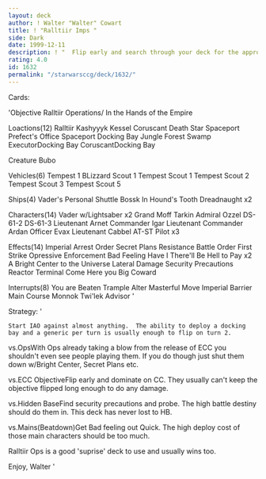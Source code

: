 ```yaml
---
layout: deck
author: ! Walter "Walter" Cowart
title: ! "Ralltiir Imps "
side: Dark
date: 1999-12-11
description: ! "  Flip early and search through your deck for the appropriate cards to eliminate your opponent.  The effect array should help to counter against most LS decks."
rating: 4.0
id: 1632
permalink: "/starwarsccg/deck/1632/"
---
```

Cards: 

'Objective
Ralltiir Operations/
	In the Hands of the Empire

Loactions(12)
Ralltiir
Kashyyyk
Kessel
Coruscant
Death Star
Spaceport Prefect's Office
Spaceport Docking Bay
Jungle
Forest
Swamp
ExecutorDocking Bay
CoruscantDocking Bay

Creature
Bubo

Vehicles(6)
Tempest 1
BLizzard Scout 1
Tempest Scout 1
Tempest Scout 2
Tempest Scout 3
Tempest Scout 5

Ships(4)
Vader's Personal Shuttle
Bossk In Hound's Tooth
Dreadnaught x2

Characters(14)
Vader w/Lightsaber x2
Grand Moff Tarkin
Admiral Ozzel
DS-61-2
DS-61-3
Lieutenant Arnet
Commander Igar
Lieutenant Commander Ardan
Officer Evax
Lieutenant Cabbel
AT-ST Pilot x3

Effects(14)
Imperial Arrest Order
Secret Plans
Resistance
Battle Order
First Strike
Opressive Enforcement
Bad Feeling Have I
There'll Be Hell to Pay x2
A Bright Center to the Universe
Lateral Damage
Security Precautions
Reactor Terminal
Come Here you Big Coward

Interrupts(8)
You are Beaten
Trample
Alter
Masterful Move
Imperial Barrier
Main Course
Monnok
Twi'lek Advisor '

Strategy: '

	Start IAO against almost anything.  The ability to deploy a docking bay and a generic per turn is usually enough to flip on turn 2.

vs.OpsWith Ops already taking a blow from the release of ECC you shouldn't even see people playing them.  If you do though just shut them down w/Bright Center, Secret Plans etc.

vs.ECC ObjectiveFlip early and dominate on CC.
They usually can't keep the objective flipped long enough to do any damage.

vs.Hidden BaseFind security precautions and probe. The high battle destiny should do them in.
This deck has never lost to HB.

vs.Mains(Beatdown)Get Bad feeling out Quick.
The high deploy cost of those main characters should be too much.

Ralltiir Ops is a good 'suprise' deck to use and usually wins too.

Enjoy,
Walter '
